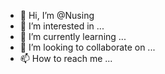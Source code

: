 - 👋 Hi, I’m @Nusing
- 👀 I’m interested in ...
- 🌱 I’m currently learning ...
- 💞️ I’m looking to collaborate on ...
- 📫 How to reach me ...

<!---
Nusing/Nusing is a ✨ special ✨ repository because its `README.md` (this file) appears on your GitHub profile.
You can click the Preview link to take a look at your changes.
--->
